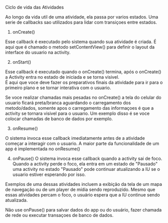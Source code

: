 Ciclo de vida das Atividades

Ao longo da vida util de uma atividade, ela passa por varios estados.
Uma serie de callbacks sao utilizados para lidar com transiçoes entre estados.

1) onCreate()

Esse callback é executado pelo sistema quando sua atividade é criada.
É aqui que é chamado o metodo setContentView() para definir o layout da interface do usuario na activity.

2) onStart()

Esse callback é executado quando o onCreate() termina, após o onCreate() a Activity entra no estado de iniciada e se torna visivel.  
É aqui que voce deve fazer os preparativos finais da atividade para ir para o primeiro plano e se tornar interativa com o usuario. 

Se voce realizar chamadas mais pesadas no onCreate() a tela do celular do usuario ficará preta/branca aguardando o carregamento dos metodo/dados,
somente apos o carregamento das informaçoes é que a activity se tornara visivel para o usuario. 
Um exemplo disso é se voce colocar chamadas de banco de dados por exemplo. 

3) onResume()

O sistema invoca esse callback imediatamente antes de a atividade começar a interagir com o usuario. 
A maior parte da funcionalidade de um app é implementada no onResume() 

4) onPause()
O sistema invoca esse callback quando a activity sai de foco. Quando a activity perde o foco, ela entra em um estado de "Pausado"
uma activity no estado "Pausado" pode continuar atualizando a IU se o usuario estiver esperando por isso.

Exemplos de uma dessas atividades incluem a exibição da tela de um mapa de navegação ou de um player de mídia sendo reproduzido. 
Mesmo que essas atividades percam o foco, o usuário espera que a IU continue sendo atualizada. 

Não use onPause() para salvar dados do app ou do usuário, fazer chamada de rede ou executar transaçoes de banco de dados. 

